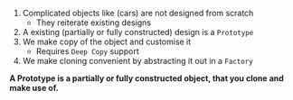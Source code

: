 1. Complicated objects like (cars) are not designed from scratch
   - They reiterate existing designs
2. A existing (partially or fully constructed) design is a `Prototype`
3. We make copy of the object and customise it
    - Requires `Deep Copy` support
4. We make cloning convenient by abstracting it out in a `Factory`


**A Prototype is a partially or fully constructed object, that you clone and make use of.**